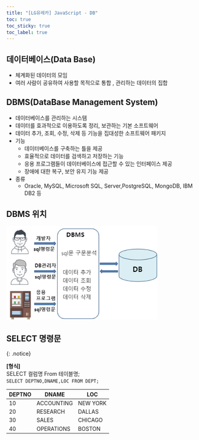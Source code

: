```yaml
---
title: "[LG유레카] JavaScript - DB"
toc: true
toc_sticky: true
toc_label: true
---
```


## 데이터베이스(Data Base)

- 체계화된 데이터의 모임
- 여러 사람이 공유하여 사용할 목적으로 통합 , 관리하는 데이터의 집합

## DBMS(DataBase Management System)

- 데이터베이스를 관리하는 시스템
- 데이터를 효과적으로 이용하도록 정리, 보관하는 기본 소프트웨어
- 데이터 추가, 조회, 수정, 삭제 등 기능을 집대성한 소프트웨어 패키지
- 기능
  - 데이터베이스를 구축하는 틀을 제공
  - 효율적으로 데이터를 검색하고 저장하는 기능
  - 응용 프로그램들이 데이터베이스에 접근할 수 있는 인터페이스 제공
  - 장애에 대한 복구, 보안 유지 기능 제공
- 종류
  - Oracle, MySQL, Microsoft SQL, Server,PostgreSQL, MongoDB, IBM DB2 등

## DBMS 위치

<img src="/../../images/2024-07-10-Ajax2 (copy)/image-20240710115001287.png" alt="image-20240710115001287" style="zoom:80%;" />

## SELECT 명령문

{: .notice}

**[형식]**<br>SELECT 컬럼명 From 테이블명;<br>`SELECT DEPTNO,DNAME,LOC FROM DEPT;`

| DEPTNO | DNAME      | LOC      |
| ------ | ---------- | -------- |
| 10     | ACCOUNTING | NEW YORK |
| 20     | RESEARCH   | DALLAS   |
| 30     | SALES      | CHICAGO  |
| 40     | OPERATIONS | BOSTON   |

